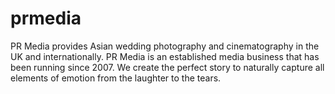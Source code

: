 # prmedia
PR Media provides Asian wedding photography and cinematography in the UK and internationally. PR Media is an established media business that has been running since 2007. We create the perfect story to naturally capture all elements of emotion from the laughter to the tears.  
